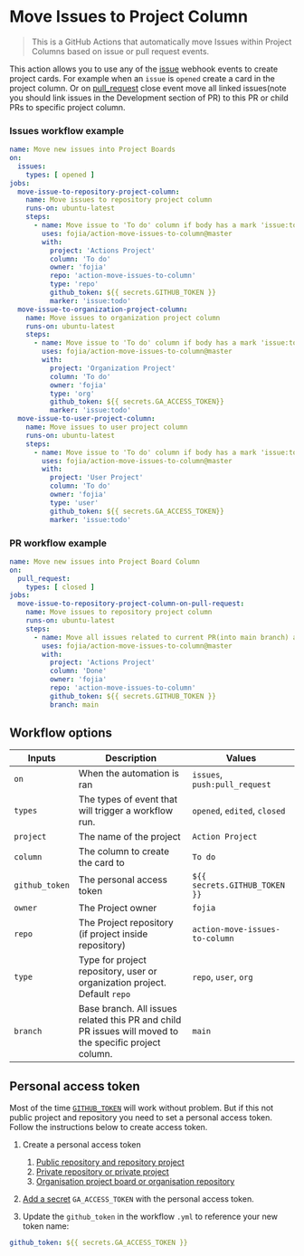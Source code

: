 # Move Issues to Project Column

> This is a GitHub Actions that automatically move Issues within Project Columns based on issue or pull request events.

This action allows you to use any of
the [issue](https://help.github.com/en/articles/events-that-trigger-workflows#issues-event-issues) webhook events to
create project cards. For example when an `issue` is `opened` create a card in the project column. Or on [pull_request](https://docs.github.com/en/actions/using-workflows/events-that-trigger-workflows#pull_request) close event move all linked issues(note you should link issues in the Development section of PR) to this PR or child PRs to specific project column. 

### Issues workflow example
```yml
name: Move new issues into Project Boards
on:
  issues:
    types: [ opened ]
jobs:
  move-issue-to-repository-project-column:
    name: Move issues to repository project column
    runs-on: ubuntu-latest
    steps:
      - name: Move issue to 'To do' column if body has a mark 'issue:todo'
        uses: fojia/action-move-issues-to-column@master
        with:
          project: 'Actions Project'
          column: 'To do'
          owner: 'fojia'
          repo: 'action-move-issues-to-column'
          type: 'repo'
          github_token: ${{ secrets.GITHUB_TOKEN }}
          marker: 'issue:todo'
  move-issue-to-organization-project-column:
    name: Move issues to organization project column
    runs-on: ubuntu-latest
    steps:
      - name: Move issue to 'To do' column if body has a mark 'issue:todo'
        uses: fojia/action-move-issues-to-column@master
        with:
          project: 'Organization Project'
          column: 'To do'
          owner: 'fojia'
          type: 'org'
          github_token: ${{ secrets.GA_ACCESS_TOKEN}}
          marker: 'issue:todo'
  move-issue-to-user-project-column:
    name: Move issues to user project column
    runs-on: ubuntu-latest
    steps:
      - name: Move issue to 'To do' column if body has a mark 'issue:todo'
        uses: fojia/action-move-issues-to-column@master
        with:
          project: 'User Project'
          column: 'To do'
          owner: 'fojia'
          type: 'user'
          github_token: ${{ secrets.GA_ACCESS_TOKEN}}
          marker: 'issue:todo'
```
### PR workflow example
```yml
name: Move new issues into Project Board Column
on:
  pull_request:
    types: [ closed ]
jobs:
  move-issue-to-repository-project-column-on-pull-request:
    name: Move issues to repository project column
    runs-on: ubuntu-latest
    steps:
      - name: Move all issues related to current PR(into main branch) and child PRs to 'Done' column
        uses: fojia/action-move-issues-to-column@master
        with:
          project: 'Actions Project'
          column: 'Done'
          owner: 'fojia'
          repo: 'action-move-issues-to-column'
          github_token: ${{ secrets.GITHUB_TOKEN }}
          branch: main
```

## Workflow options

| Inputs         | Description                                                                                            | Values                         |
|----------------|--------------------------------------------------------------------------------------------------------|--------------------------------|
| `on`           | When the automation is ran                                                                             | `issues`, `push:pull_request`              |
| `types`        | The types of event that will trigger a workflow run.                                                   | `opened`, `edited`, `closed` |
| `project`      | The name of the project                                                                                | `Action Project`               |
| `column`       | The column to create the card to                                                                       | `To do`                        |
| `github_token` | The personal access token                                                                              | `${{ secrets.GITHUB_TOKEN }}`  |
| `owner`        | The Project owner                                                                                      | `fojia`                        |
| `repo`         | The Project repository (if project inside repository)                                                  | `action-move-issues-to-column` |
| `type`         | Type for project repository, user or organization project. Default `repo`                              | `repo`, `user`, `org`          |
| `branch`       | Base branch. All issues related this PR and child PR issues will moved to the specific project column. | `main`                         |

## Personal access token

Most of the
time [`GITHUB_TOKEN`](https://help.github.com/en/actions/configuring-and-managing-workflows/authenticating-with-the-github_token)
will work without problem. But if this not public project and repository you need to set a personal access token. Follow
the instructions below to create access token.

1. Create a personal access token
    1. [Public repository and repository project](https://github.com/settings/tokens/new?scopes=repo&description=GHPROJECT_TOKEN)
    1. [Private repository or private project](https://github.com/settings/tokens/new?scopes=repo&description=GHPROJECT_TOKEN)
    1. [Organisation project board or organisation repository](https://github.com/settings/tokens/new?scopes=repo,write:org&description=GHPROJECT_TOKEN)

1. [Add a secret](https://docs.github.com/en/actions/reference/encrypted-secrets#creating-encrypted-secrets-for-a-repository) `GA_ACCESS_TOKEN`
   with the personal access token.
1. Update the `github_token` in the workflow `.yml`  to reference your new token name:

```yaml
github_token: ${{ secrets.GA_ACCESS_TOKEN }}
```